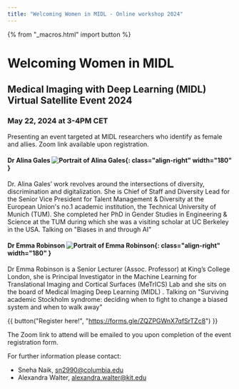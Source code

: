 ```yaml
---
title: "Welcoming Women in MIDL - Online workshop 2024"
---
```


{% from "_macros.html" import button %}

# Welcoming Women in MIDL

## Medical Imaging with Deep Learning (MIDL) Virtual Satellite Event 2024

### May 22, 2024 at 3-4PM CET

Presenting an event targeted at MIDL researchers who identify as female and allies. Zoom link available upon registration.

#### Dr Alina Gales ![Portrait of Alina Gales](/images/ww24/01_Alina.jpg){: class="align-right" width="180" }

Dr. Alina Gales’ work revolves around the intersections of diversity, discrimination and digitalization. She is Chief of Staff and Diversity Lead for the Senior Vice President for Talent Management & Diversity at the European Union's no.1 academic institution, the Technical University of Munich (TUM). She completed her PhD in Gender Studies in Engineering & Science at the TUM during which she was a visiting scholar at UC Berkeley in the USA. Talking on "Biases in and through AI"

#### Dr Emma Robinson ![Portrait of Emma Robinson](/images/ww24/02_Emma.jpg){: class="align-right" width="180" }

Dr Emma Robinson is a Senior Lecturer (Assoc. Professor) at King’s College London, she is Principal Investigator in the Machine Learning for Translational Imaging and Cortical Surfaces (MeTrICS) Lab and she sits on the board of Medical Imaging Deep Learning (MIDL) .
Talking on "Surviving academic Stockholm syndrome: deciding when to fight to change a biased system and when to walk away"

{{ button("Register here!", "https://forms.gle/ZQZPGWnX7qfSrTZc8") }}

The Zoom link to attend will be emailed to you upon completion of the event registration form.

For further information please contact:

* Sneha Naik, [sn2990@columbia.edu](mailto:sn2990@columbia.edu)
* Alexandra Walter, [alexandra.walter@kit.edu](mailto:alexandra.walter@kit.edu)